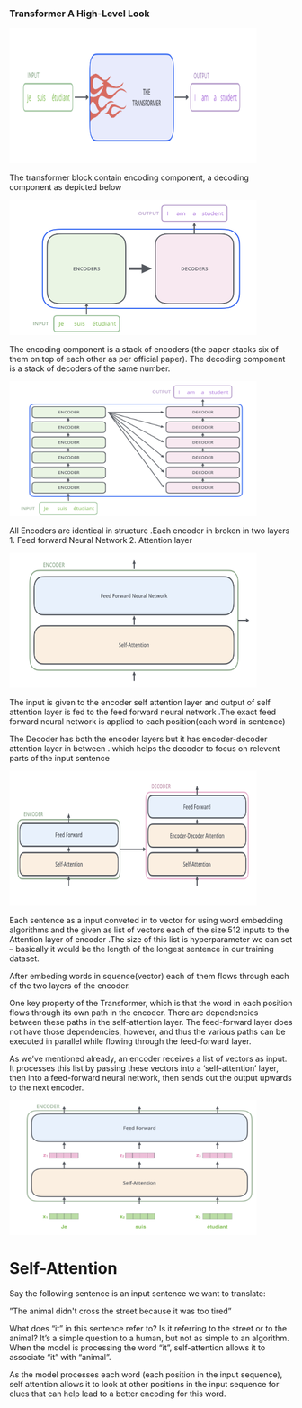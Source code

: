 ### Transformer A High-Level Look
 
                     
   <img src="./docs_assets/t.png" width="440" height="240"/> 
                       
The transformer block contain encoding component, a decoding component as depicted below

   <img src="./docs_assets/t2.png" width="440" height="240"/> 
                     
The encoding component is a stack of encoders (the paper stacks six of them on top of each other as per official paper). The decoding component is a stack of decoders of the same number.

   <img src="./docs_assets/t3.png" width="440" height="240"/> 
   
All Encoders are identical in structure .Each encoder in broken in two layers 1. Feed forward Neural Network 2. Attention layer

   <img src="./docs_assets/t4.png" width="440" height="240"/> 
   
The input is given to the encoder self attention layer and output of self attention layer is fed to the feed forward neural network .The exact feed forward neural network is applied to each position(each word in sentence)

The Decoder has both the encoder layers but it has encoder-decoder attention layer in between . which helps the decoder to focus on relevent parts of the input sentence  

  <img src="./docs_assets/t5.png" width="440" height="240"/> 


Each sentence as a input conveted in to vector for using word embedding algorithms and the given as list of vectors each of the size 512 inputs to the Attention layer of encoder .The size of this list is hyperparameter we can set – basically it would be the length of the longest sentence in our training dataset.

After embeding words in squence(vector) each of them flows through each of the two layers of the encoder.

One key property of the Transformer, which is that the word in each position flows through its own path in the encoder. There are dependencies between these paths in the self-attention layer. The feed-forward layer does not have those dependencies, however, and thus the various paths can be executed in parallel while flowing through the feed-forward layer.

As we’ve mentioned already, an encoder receives a list of vectors as input. It processes this list by passing these vectors into a ‘self-attention’ layer, then into a feed-forward neural network, then sends out the output upwards to the next encoder.

   <img src="./docs_assets/t6.png" width="440" height="240"/> 
   
   
   
  # Self-Attention
  
 Say the following sentence is an input sentence we want to translate:

 ”The animal didn't cross the street because it was too tired”
  
What does “it” in this sentence refer to? Is it referring to the street or to the animal? It’s a simple question to a human, but not as simple to an algorithm.
When the model is processing the word “it”, self-attention allows it to associate “it” with “animal”.

As the model processes each word (each position in the input sequence), self attention allows it to look at other positions in the input sequence for clues that can help lead to a better encoding for this word.

